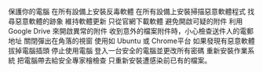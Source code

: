 保護你的電腦
在所有設備上安裝反毒軟體
在所有設備上安裝掃描惡意軟體程式
找尋惡意軟體的跡象
維持軟體更新
只從官網下載軟體
避免開啟可疑的附件
利用 Google Drive 來開啟異常的附件
收到意外的檔案附件時，小心檢查送件人的電郵地址
關閉彈出在角落的視窗
使用如 Ubuntu 或 Chrome平台
如果發現有惡意軟體
拔掉電腦插頭
停止使用電腦
登入一台安全的電腦並更改所有密碼
重新安裝作業系統
把電腦帶去給安全專家檜檢查
只重新安裝遭感染前已有的檔案。


